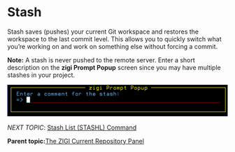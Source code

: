 # Stash

Stash saves \(pushes\) your current Git workspace and restores the workspace to the last commit level. This allows you to quickly switch what you’re working on and work on something else without forcing a commit.

**Note:** A stash is never pushed to the remote server. Enter a short description on the **zigi Prompt Popup** screen since you may have multiple stashes in your project.

![](media/g_stash.png)

*NEXT TOPIC*: [Stash List \(STASHL\) Command](r_stash_list.md)

**Parent topic:**[The ZIGI Current Repository Panel](c_the_zigi_current_repository_panel.md)

